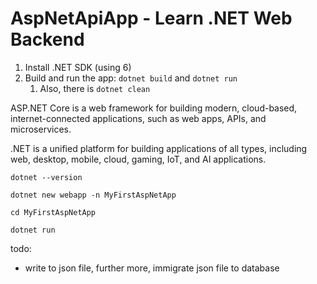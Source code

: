 # AspNetApiApp - Learn .NET Web Backend

1. Install .NET SDK (using 6)
2. Build and run the app: `dotnet build` and `dotnet run`
   1. Also, there is `dotnet clean`

ASP.NET Core is a web framework for building modern, cloud-based, internet-connected applications, such as web apps, APIs, and microservices.

.NET is a unified platform for building applications of all types, including web, desktop, mobile, cloud, gaming, IoT, and AI applications.


```
dotnet --version

dotnet new webapp -n MyFirstAspNetApp

cd MyFirstAspNetApp

dotnet run
```
todo:
* write to json file, further more, immigrate json file to database
